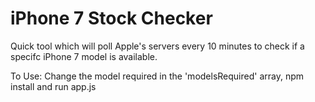 # iPhone 7 Stock Checker

Quick tool which will poll Apple's servers every 10 minutes to check if a specifc iPhone 7 model is available.

To Use:
Change the model required in the 'modelsRequired' array, npm install and run app.js